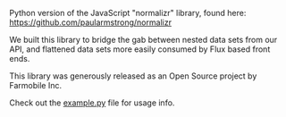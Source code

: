 Python version of the JavaScript "normalizr" library, found here:
https://github.com/paularmstrong/normalizr

We built this library to bridge the gab between nested data sets from our API,
and flattened data sets more easily consumed by Flux based front ends.

This library was generously released as an Open Source project by Farmobile Inc.

Check out the [example.py](https://github.com/jasonmunro/norm/blob/master/example.py) file for usage info.
